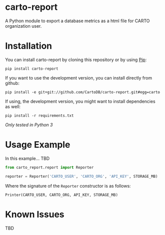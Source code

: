 carto-report
===========

A Python module to export a database metrics as a html file for CARTO organization user.

Installation
============

You can install carto-report by cloning this repository or by using
[Pip](http://pypi.python.org/pypi/pip):

    pip install carto-report

If you want to use the development version, you can install directly from github:

    pip install -e git+git://github.com/CartoDB/carto-report.git#egg=carto

If using, the development version, you might want to install dependencies as well:

    pip install -r requirements.txt

*Only tested in Python 3*

Usage Example
=============

In this example... TBD

```python
from carto_report.report import Reporter

reporter = Reporter('CARTO_USER', 'CARTO_ORG', 'API_KEY', STORAGE_MB)
```

Where the signature of the `Reporter` constructor is as follows:

```
Printer(CARTO_USER, CARTO_ORG, API_KEY, STORAGE_MB)
```

Known Issues
============

TBD
